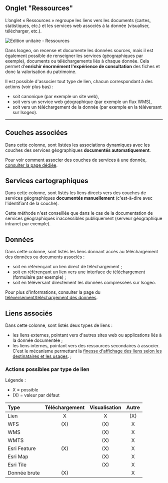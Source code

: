 ## Onglet "Ressources"

L’onglet « Ressources » regroupe les liens vers les documents (cartes, statistiques, etc.) et les services web associés à la donnée (visualiser, télécharger, etc.).

![Edition unitaire - Ressources](/images/inv_edit_one_linkedResources.png "L&apos;édition unitaire - onglet Ressources")

Dans Isogeo, on recense et documente les données sources, mais il est également possible de renseigner  les services (géographiques par exemple), documents ou téléchargements liés à chaque donnée. Cela permet d&apos;**enrichir énormément l&apos;expérience de consultation** des fiches et donc la valorisation du patrimoine.

Il est possible d&apos;associer tout type de lien, chacun correspondant à des actions (voir plus bas) :

* soit canonique (par exemple un site web),
* soit vers un service web géographique (par exemple un flux WMS),
* soit vers un téléchargement de la donnée (par exemple en la téléversant sur Isogeo).

_________

## <i class="fa fa-files-o"></i> Couches associées

Dans cette colonne, sont listées les associations dynamiques avec les couches des services géographiques **documentés automatiquement**.

Pour voir comment associer des couches de services à une donnée, [consulter la page dédiée](../inventory/md_services/srv_association.html#depuis-la-fiche-du-jeu-de-donn%C3%A9es).

## <i class="fa fa-globe"></i> Services cartographiques

Dans cette colonne, sont listés les liens directs vers des couches de services géographiques **documentés manuellement** (c&apos;est-à-dire avec l&apos;identifiant de la couche).

Cette méthode n&apos;est conseillée que dans le cas de la documentation de services géographiques inaccessibles publiquement (serveur géographique intranet par exemple).

## <i class="fa fa-archive"></i> Données

Dans cette colonne, sont listés les liens donnant accès au téléchargement des données ou documents associés :

* soit en référençant un lien direct de téléchargement ;
* soit en référençant un lien vers une interface de téléchargement (formulaire par exemple) ;
* soit en téléversant directement les données compressées sur Isogeo.

Pour plus d&apos;informations, consulter la page du [téléversement/téléchargement des données](../publish/hosting.html).

## <i class="fa fa-external-link"></i> Liens associés

Dans cette colonne, sont listés deux types de liens :
* les liens externes, pointant vers d&apos;autres sites web ou applications liés à la donnée documentée ;
* les liens internes, pointant vers des ressources secondaires à associer. C&apos;est le mécanisme permettant la [finesse d&apos;affichage des liens selon les destinataires et les usages](../publish/share_visibility.html). ;

### Actions possibles par type de lien

Légende :
* X = possible
* (X) = valeur par défaut

| Type           | Téléchargement | Visualisation | Autre |
| :------------- | :------------: | :-----------: | :---: |
| Lien           | X              | X             | (X)   |
| WFS            | (X)            | (X)           | X     |
| WMS            |                | (X)           | X     |
| WMTS           |                | (X)           | X     |
| Esri Feature   | (X)            | (X)           | X     |
| Esri Map       |                | (X)           | X     |
| Esri Tile      |                | (X)           | X     |
| Donnée brute   | (X)            |               | X     |

